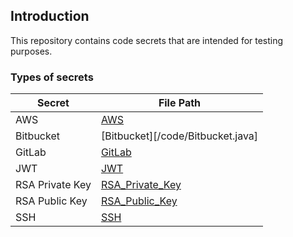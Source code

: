 ## Introduction

This repository contains code secrets that are intended for testing purposes.

### Types of secrets

| Secret            |   File Path |
| -----------       |   ----------- |
| AWS               |   [AWS](/code/AWS.sh) |
| Bitbucket         |   [Bitbucket][/code/Bitbucket.java] |
| GitLab            |   [GitLab](/code/GitLab.js) |
| JWT               |   [JWT](/code/JWT.txt) |
| RSA Private Key   |   [RSA_Private_Key](/code/RSA_Private_Key) |
| RSA Public Key    |   [RSA_Public_Key](/code/RSA_Public_Key) |
| SSH               |   [SSH](/code/SSH) |